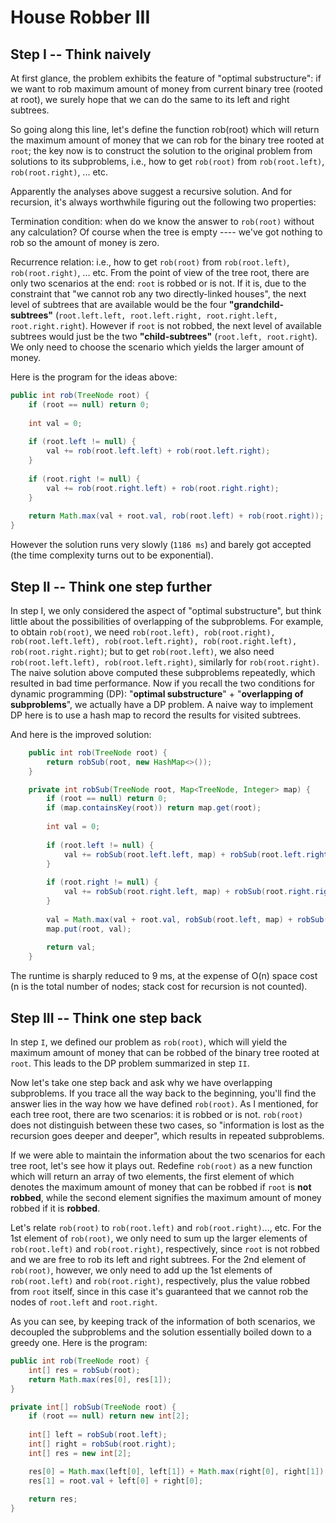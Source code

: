 # House Robber III

## Step I -- Think naively

At first glance, the problem exhibits the feature of "optimal substructure": if we want to rob maximum amount of money from current binary tree (rooted at root), we surely hope that we can do the same to its left and right subtrees.

So going along this line, let's define the function rob(root) which will return the maximum amount of money that we can rob for the binary tree rooted at ```root```; the key now is to construct the solution to the original problem from solutions to its subproblems, i.e., how to get ```rob(root)``` from ```rob(root.left)```, ```rob(root.right)```, ... etc.

Apparently the analyses above suggest a recursive solution. And for recursion, it's always worthwhile figuring out the following two properties:

Termination condition: when do we know the answer to ```rob(root)``` without any calculation? Of course when the tree is empty ---- we've got nothing to rob so the amount of money is zero.

Recurrence relation: i.e., how to get ```rob(root)``` from ```rob(root.left)```, ```rob(root.right)```, ... etc. From the point of view of the tree root, there are only two scenarios at the end: ```root``` is robbed or is not. If it is, due to the constraint that "we cannot rob any two directly-linked houses", the next level of subtrees that are available would be the four **"grandchild-subtrees"** (```root.left.left, root.left.right, root.right.left, root.right.right```). However if ```root``` is not robbed, the next level of available subtrees would just be the two **"child-subtrees"** (```root.left, root.right```). We only need to choose the scenario which yields the larger amount of money.

Here is the program for the ideas above:

```java
public int rob(TreeNode root) {
    if (root == null) return 0;
    
    int val = 0;
    
    if (root.left != null) {
        val += rob(root.left.left) + rob(root.left.right);
    }
    
    if (root.right != null) {
        val += rob(root.right.left) + rob(root.right.right);
    }
    
    return Math.max(val + root.val, rob(root.left) + rob(root.right));
}
```

However the solution runs very slowly (```1186 ms```) and barely got accepted (the time complexity turns out to be exponential).

## Step II -- Think one step further

In step I, we only considered the aspect of "optimal substructure", but think little about the possibilities of overlapping of the subproblems. For example, to obtain ```rob(root)```, we need ```rob(root.left), rob(root.right), rob(root.left.left), rob(root.left.right), rob(root.right.left), rob(root.right.right)```; but to get ```rob(root.left)```, we also need ```rob(root.left.left), rob(root.left.right)```, similarly for ```rob(root.right)```. The naive solution above computed these subproblems repeatedly, which resulted in bad time performance. Now if you recall the two conditions for dynamic programming (DP): "**optimal substructure**" + "**overlapping of subproblems**", we actually have a DP problem. A naive way to implement DP here is to use a hash map to record the results for visited subtrees.

And here is the improved solution:

```java
    public int rob(TreeNode root) {
        return robSub(root, new HashMap<>());
    }

    private int robSub(TreeNode root, Map<TreeNode, Integer> map) {
        if (root == null) return 0;
        if (map.containsKey(root)) return map.get(root);
        
        int val = 0;
        
        if (root.left != null) {
            val += robSub(root.left.left, map) + robSub(root.left.right, map);
        }
        
        if (root.right != null) {
            val += robSub(root.right.left, map) + robSub(root.right.right, map);
        }
        
        val = Math.max(val + root.val, robSub(root.left, map) + robSub(root.right, map));
        map.put(root, val);
        
        return val;
    }
```

The runtime is sharply reduced to 9 ms, at the expense of O(n) space cost (n is the total number of nodes; stack cost for recursion is not counted).

## Step III -- Think one step back

In step ```I```, we defined our problem as ```rob(root)```, which will yield the maximum amount of money that can be robbed of the binary tree rooted at ```root```. This leads to the DP problem summarized in step ```II```.

Now let's take one step back and ask why we have overlapping subproblems. If you trace all the way back to the beginning, you'll find the answer lies in the way how we have defined ```rob(root)```. As I mentioned, for each tree root, there are two scenarios: it is robbed or is not. ```rob(root)``` does not distinguish between these two cases, so "information is lost as the recursion goes deeper and deeper", which results in repeated subproblems.

If we were able to maintain the information about the two scenarios for each tree root, let's see how it plays out. Redefine ```rob(root)``` as a new function which will return an array of two elements, the first element of which denotes the maximum amount of money that can be robbed if ```root``` is **not robbed**, while the second element signifies the maximum amount of money robbed if it is **robbed**.

Let's relate ```rob(root)``` to ```rob(root.left)``` and ```rob(root.right)```..., etc. For the 1st element of ```rob(root)```, we only need to sum up the larger elements of ```rob(root.left)``` and ```rob(root.right)```, respectively, since ```root``` is not robbed and we are free to rob its left and right subtrees. For the 2nd element of ```rob(root)```, however, we only need to add up the 1st elements of ```rob(root.left)``` and ```rob(root.right)```, respectively, plus the value robbed from ```root``` itself, since in this case it's guaranteed that we cannot rob the nodes of ```root.left``` and ```root.right```.

As you can see, by keeping track of the information of both scenarios, we decoupled the subproblems and the solution essentially boiled down to a greedy one. Here is the program:

```java
public int rob(TreeNode root) {
    int[] res = robSub(root);
    return Math.max(res[0], res[1]);
}

private int[] robSub(TreeNode root) {
    if (root == null) return new int[2];
    
    int[] left = robSub(root.left);
    int[] right = robSub(root.right);
    int[] res = new int[2];

    res[0] = Math.max(left[0], left[1]) + Math.max(right[0], right[1]);
    res[1] = root.val + left[0] + right[0];
    
    return res;
}
```